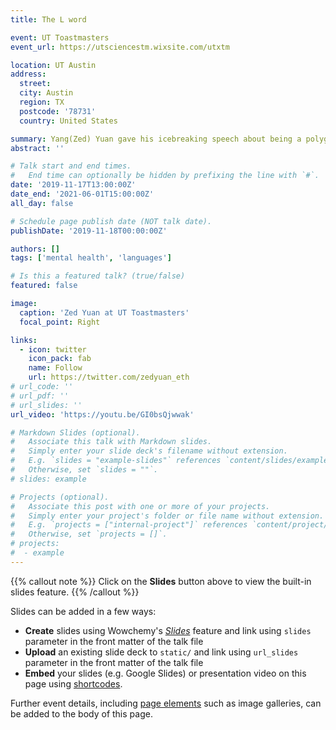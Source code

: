 ```yaml
---
title: The L word

event: UT Toastmasters
event_url: https://utsciencestm.wixsite.com/utxtm

location: UT Austin
address:
  street: 
  city: Austin
  region: TX
  postcode: '78731'
  country: United States

summary: Yang(Zed) Yuan gave his icebreaking speech about being a polygot at UT Toastmasters.
abstract: ''

# Talk start and end times.
#   End time can optionally be hidden by prefixing the line with `#`.
date: '2019-11-17T13:00:00Z'
date_end: '2021-06-01T15:00:00Z'
all_day: false

# Schedule page publish date (NOT talk date).
publishDate: '2019-11-18T00:00:00Z'

authors: []
tags: ['mental health', 'languages']

# Is this a featured talk? (true/false)
featured: false

image:
  caption: 'Zed Yuan at UT Toastmasters'
  focal_point: Right

links:
  - icon: twitter
    icon_pack: fab
    name: Follow
    url: https://twitter.com/zedyuan_eth
# url_code: ''
# url_pdf: ''
# url_slides: ''
url_video: 'https://youtu.be/GI0bsQjwwak'

# Markdown Slides (optional).
#   Associate this talk with Markdown slides.
#   Simply enter your slide deck's filename without extension.
#   E.g. `slides = "example-slides"` references `content/slides/example-slides.md`.
#   Otherwise, set `slides = ""`.
# slides: example

# Projects (optional).
#   Associate this post with one or more of your projects.
#   Simply enter your project's folder or file name without extension.
#   E.g. `projects = ["internal-project"]` references `content/project/deep-learning/index.md`.
#   Otherwise, set `projects = []`.
# projects:
#  - example
---
```


{{% callout note %}}
Click on the **Slides** button above to view the built-in slides feature.
{{% /callout %}}

Slides can be added in a few ways:

- **Create** slides using Wowchemy's [_Slides_](https://wowchemy.com/docs/managing-content/#create-slides) feature and link using `slides` parameter in the front matter of the talk file
- **Upload** an existing slide deck to `static/` and link using `url_slides` parameter in the front matter of the talk file
- **Embed** your slides (e.g. Google Slides) or presentation video on this page using [shortcodes](https://wowchemy.com/docs/writing-markdown-latex/).

Further event details, including [page elements](https://wowchemy.com/docs/writing-markdown-latex/) such as image galleries, can be added to the body of this page.
